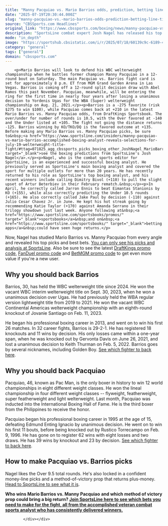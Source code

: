```yaml
---
title: "Manny Pacquiao vs. Mario Barrios odds, prediction, betting line, time: July 19 fight picks from boxing expert"
date: "2025-07-19T20:30:44.000Z"
slug: "manny-pacquiao-vs.-mario-barrios-odds-prediction-betting-line-time:-july-19-fight-picks-from-boxing-expert"
source: "CBSSports.com Headlines"
original_link: "https://www.cbssports.com/boxing/news/manny-pacquiao-vs-mario-barrios-odds-prediction-betting-line-time-july-19-fight-picks-from-boxing-expert/"
description: "SportsLine combat expert Josh Nagel has released his top boxing picks for Saturday's Manny Pacquiao vs. Mario Barrios pay-per-view fight for the WBC welterweight championship at MGM Grand Garden Arena in Las Vegas"
mode: "in_depth"
image: "https://sportshub.cbsistatic.com/i/r/2025/07/18/60139c9c-6189-46a7-9eaf-9efdfb0a7f64/thumbnail/1200x675/3cb40719c3e43c8f321f86c3dfbbd417/manny-pacquiao-mario-barrios-boxing-getty-images.jpg"
category: "general"
tags: ["general"]
domain: "cbssports.com"
---
```

<div id="readability-page-1" class="page"><div>
        
        
                            
                
        <p>Mario Barrios will look to defend his WBC welterweight championship when he battles former champion Manny Pacquiao in a 12-round bout on Saturday. The main Pacquiao vs. Barrios fight card is set for approximately 8 p.m. ET from MGM Grand Garden Arena in Las Vegas. Barrios is coming off a 12-round split decision draw with Abel Ramos this past November. Pacquiao, meanwhile, will be entering the ring for the first time in nearly four years after losing a unanimous decision to Yordenis Ugas for the WBA (Super) welterweight championship on Aug. 21, 2021.</p><p>Barrios is a -275 favorite (risk $275 to win $100), while Pacquiao comes back at +210 in the latest Mario Barrios vs. Manny Pacquiao odds, from DraftKings Sportsbook. The over/under for number of rounds is 10.5, with the Over favored at -140 and the Under listed at +105. The fight not going the distance returns -125. Barrios winning by KO/TKO/DQ is the favored outcome at +135. Before making any Mario Barrios vs. Manny Pacquiao picks, be sure to&nbsp;<a href="https://www.sportsline.com/insiders/manny-pacquiao-vs-mario-barrios-accomplished-boxing-analyst-reveals-selections-for-july-19-welterweight-title-fight/#ttag=071825_agg_cbssports_picks_boxing_other_JoshNagel_MarioBarriosMannyPacquiao" target="_blank">see the boxing predictions from SportsLine's Josh Nagel</a>.</p><p>Nagel, who is the combat sports editor for SportsLine, is an experienced and successful boxing analyst. He previously served as SportsLine's main boxing analyst and covered the sport for multiple outlets for more than 20 years. He has recently returned to his role as SportsLine's top boxing analyst, and his recent winners include calling Dimitry Bivol (+110) to pull the slight upset of Artur Beterbiev in their February rematch.&nbsp;</p><p>In April, he correctly called Jarron Ennis to beat Eimantas Stanionis by KO (+155), while also correctly predicting the Under 10.5 rounds (+165). He also correctly called Jake Paul by decision (-110) against Julio Cesar Chavez Jr. in June. He kept his hot streak going by recommending Katie Taylor (+170) against Amanda Serrano in their trilogy showdown just last week. Anyone following at&nbsp;<a href="https://www.sportsline.com/sportsbooks/promos/" target="_blank">sportsbooks</a>&nbsp;and on&nbsp;<a href="https://www.sportsline.com/sportsbooks/" target="_blank">betting apps</a>&nbsp;could have seen huge returns.</p>
        

<p>Now, Nagel has studied Mario Barrios vs. Manny Pacquiao     from every angle and revealed his top picks and best bets.                     <a href="https://www.sportsline.com/insiders/manny-pacquiao-vs-mario-barrios-accomplished-boxing-analyst-reveals-selections-for-july-19-welterweight-title-fight/#ttag=071825_agg_cbssports_picks_boxing_other_JoshNagel_MarioBarriosMannyPacquiao" target="_blank">You can only see his picks and analysis at SportsLine</a>. Also be sure to see the latest&nbsp;<span><a href="https://www.cbssports.com/betting/news/draftkings-promo-code/" target="_blank">DraftKings promo code</a></span>,&nbsp;<span><a href="https://www.cbssports.com/betting/news/fanduel-promo-code/" target="_blank">FanDuel promo code</a></span>&nbsp;and&nbsp;<span><a href="https://www.cbssports.com/betting/news/betmgm-promo-code/" target="_blank">BetMGM promo code</a></span>&nbsp;to get even more value if you're a new user.&nbsp;</p><h2>Why you should back Barrios</h2><p>Barrios, 30, has held the WBC welterweight title since 2024. He won the vacant WBC interim welterweight title on Sept. 30, 2023, when he won a unanimous decision over Ugas. He had previously held the WBA regular version lightweight title from 2019 to 2021. He won the vacant WBC Continental Americas welterweight championship with an eighth-round knockout of Jovanie Santiago on Feb. 11, 2023.</p><p>He began his professional boxing career in 2013, and went on to win his first 26 matches. In 32 career fights, Barrios is 29-2-1. He has registered 18 knockouts and 11 wins by decision. His only losses came within a one-year span, when he was knocked out by Gervonta Davis on June 26, 2021, and lost a unanimous decision to Keith Thurman on Feb. 5, 2022. Barrios goes by several nicknames, including Golden Boy.&nbsp;<a href="https://www.sportsline.com/insiders/manny-pacquiao-vs-mario-barrios-accomplished-boxing-analyst-reveals-selections-for-july-19-welterweight-title-fight/#ttag=071825_agg_cbssports_picks_boxing_other_JoshNagel_MarioBarriosMannyPacquiao" target="_blank">See which fighter to back here</a>.</p>
        

<h2>Why you should back Pacquiao</h2><p>Pacquiao, 46, known as Pac Man, is the only boxer in history to win 12 world championships in eight different weight classes. He won the lineal championship in four different weight classes -- flyweight, featherweight, super featherweight and light welterweight. Last month, Pacquiao was inducted into the International Boxing Hall of Fame. He is the third boxer from the Philippines to receive the honor.</p><p>Pacquiao began his professional boxing career in 1995 at the age of 15, defeating Edmund Enting Ignacio by unanimous decision. He went on to win his first 11 bouts, before being knocked out by Rustico Torrecampo on Feb. 9, 1996. He has gone on to register 62 wins with eight losses and two draws. He has 39 wins by knockout and 23 by decision.&nbsp;<a href="https://www.sportsline.com/insiders/manny-pacquiao-vs-mario-barrios-accomplished-boxing-analyst-reveals-selections-for-july-19-welterweight-title-fight/#ttag=071825_agg_cbssports_picks_boxing_other_JoshNagel_MarioBarriosMannyPacquiao" target="_blank">See which fighter to back here</a>.</p><h2>How to make Pacquiao vs. Barrios picks</h2><p>Nagel likes the Over 9.5 total rounds. He's also locked in a confident money-line picks and a method-of-victory prop that returns plus-money. <a href="https://www.sportsline.com/insiders/manny-pacquiao-vs-mario-barrios-accomplished-boxing-analyst-reveals-selections-for-july-19-welterweight-title-fight/#ttag=071825_agg_cbssports_picks_boxing_other_JoshNagel_MarioBarriosMannyPacquiao" target="_blank">Head to SportsLine to see what it is</a>.&nbsp;</p>
        

<p><strong>Who wins Mario Barrios vs. Manny Pacquiao</strong>&nbsp;<strong>and which method of victory prop could bring a big return?&nbsp;<a href="https://www.sportsline.com/insiders/manny-pacquiao-vs-mario-barrios-accomplished-boxing-analyst-reveals-selections-for-july-19-welterweight-title-fight/#ttag=071825_agg_cbssports_picks_boxing_other_JoshNagel_MarioBarriosMannyPacquiao" target="_blank">Join SportsLine here to see which bets you need to make for the fight, all from the accomplished veteran combat sports analyst who has consistently delivered winners.</a></strong></p>


        
            </div></div>
